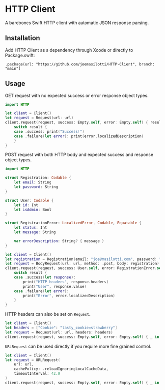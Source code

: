 # HTTP Client

A barebones Swift HTTP client with automatic JSON response parsing.

## Installation

Add HTTP Client as a dependency through Xcode or directly to Package.swift:

```
.package(url: "https://github.com/joemasilotti/HTTP-Client", branch: "main")
```

## Usage

GET request with no expected success or error response object types.

```swift
import HTTP

let client = Client()
let request = Request(url: url)
client.request(request, success: Empty.self, error: Empty.self) { result in
    switch result {
    case .success: print("Success!")
    case .failure(let error): print(error.localizedDescription)
    }
}
```

POST request with both HTTP body and expected success and response object types.

```swift
import HTTP

struct Registration: Codable {
    let email: String
    let password: String
}

struct User: Codable {
    let id: Int
    let isAdmin: Bool
}

struct RegistrationError: LocalizedError, Codable, Equatable {
    let status: Int
    let message: String

    var errorDescription: String? { message }
}

let client = Client()
let registration = Registration(email: "joe@masilotti.com", password: "password")
let request = BodyRequest(url: url, method: .post, body: registration)
client.request(request, success: User.self, error: RegistrationError.self) { result in
    switch result {
    case .success(let response):
        print("HTTP headers", response.headers)
        print("User", response.value)
    case .failure(let error):
        print("Error", error.localizedDescription)
    }
}
```

HTTP headers can also be set on `Request`.

```swift
let client = Client()
let headers = ["Cookie": "tasty_cookie=strawberry"]
let request = Request(url: url, headers: headers)
client.request(request, success: Empty.self, error: Empty.self) { _ in }
```

`URLRequest` can be used directly if you require more fine grained control.

```swift
let client = Client()
let request = URLRequest(
    url: url,
    cachePolicy: .reloadIgnoringLocalCacheData,
    timeoutInterval: 42.0
)
client.request(request, success: Empty.self, error: Empty.self) { _ in }
```
